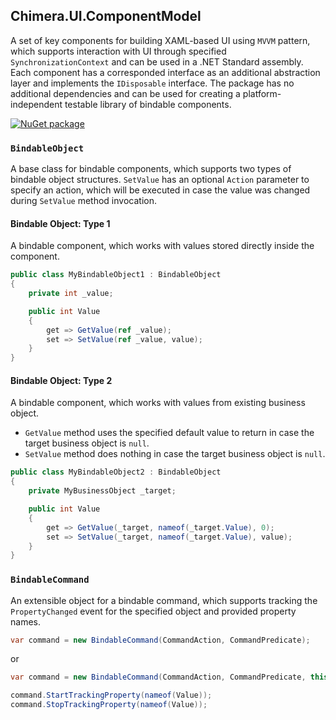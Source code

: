 ## Chimera.UI.ComponentModel

A set of key components for building XAML-based UI using `MVVM` pattern, which supports interaction with UI through specified `SynchronizationContext` and can be used in a .NET Standard assembly. Each component has a corresponded interface as an additional abstraction layer and implements the `IDisposable` interface. The package has no additional dependencies and can be used for creating a platform-independent testable library of bindable components.

[![NuGet package](https://img.shields.io/nuget/v/Chimera.UI.ComponentModel.svg?style=flat-square)](https://www.nuget.org/packages/Chimera.UI.ComponentModel)

### `BindableObject`

A base class for bindable components, which supports two types of bindable object structures. `SetValue` has an optional `Action` parameter to specify an action, which will be executed in case the value was changed during `SetValue` method invocation.

#### Bindable Object: Type 1

A bindable component, which works with values stored directly inside the component.

```cs
public class MyBindableObject1 : BindableObject
{
    private int _value;

    public int Value
    {
        get => GetValue(ref _value);
        set => SetValue(ref _value, value);
    }
}
```

#### Bindable Object: Type 2

A bindable component, which works with values from existing business object.

- `GetValue` method uses the specified default value to return in case the target business object is `null`.
- `SetValue` method does nothing in case the target business object is `null`.

```cs
public class MyBindableObject2 : BindableObject
{
    private MyBusinessObject _target;

    public int Value
    {
        get => GetValue(_target, nameof(_target.Value), 0);
        set => SetValue(_target, nameof(_target.Value), value);
    }
}
```

### `BindableCommand`

An extensible object for a bindable command, which supports tracking the `PropertyChanged` event for the specified object and provided property names.

```cs
var command = new BindableCommand(CommandAction, CommandPredicate);
```
or
```cs
var command = new BindableCommand(CommandAction, CommandPredicate, this);

command.StartTrackingProperty(nameof(Value));
command.StopTrackingProperty(nameof(Value));
```